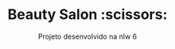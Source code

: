 <h1 align="center">Beauty Salon :scissors:</h1>
<p align="center">Projeto desenvolvido na nlw 6</p>
